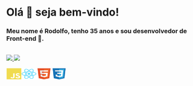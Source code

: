 <h1>Olá 👋 seja bem-vindo!</h1>
<h3>
    Meu nome é Rodolfo, tenho 35 anos e sou desenvolvedor de Front-end 💼.
</h3>
<br />
<div>
    <div style="display:flex;">
        <a href="https://github.com/Rodolfo-87/Rodolfo-87">
            <img  src="https://github-readme-stats.vercel.app/api?username=Rodolfo-87&show_icons=true&theme=dark&include_all_commits=true&count_private=true" />
            <img  src="https://github-readme-stats.vercel.app/api/top-langs/?username=Rodolfo-87&layout=compact&langs_count=16&theme=dark" />
        </a>
    </div>
    <div>        
        <br>
        <div style="display: flex;">
            <a target="_blank" rel="noopener noreferrer nofollow" href="https://raw.githubusercontent.com/devicons/devicon/master/icons/javascript/javascript-plain.svg">
                <img align="center" alt="Js" height="30" width="40" src="https://raw.githubusercontent.com/devicons/devicon/master/icons/javascript/javascript-plain.svg" />
            </a>        
            <a target="_blank" rel="noopener noreferrer nofollow" href="https://raw.githubusercontent.com/devicons/devicon/master/icons/react/react-original.svg">
                <img align="center" alt="React" height="30" width="40" src="https://raw.githubusercontent.com/devicons/devicon/master/icons/react/react-original.svg" />
            </a>
            <a target="_blank" rel="noopener noreferrer nofollow" href="https://raw.githubusercontent.com/devicons/devicon/master/icons/html5/html5-original.svg">
                <img align="center" alt="HTML" height="30" width="40" src="https://raw.githubusercontent.com/devicons/devicon/master/icons/html5/html5-original.svg" />
            </a>
            <a target="_blank" rel="noopener noreferrer nofollow" href="https://raw.githubusercontent.com/devicons/devicon/master/icons/css3/css3-original.svg">
                <img align="center" alt="CSS" height="30" width="40" src="https://raw.githubusercontent.com/devicons/devicon/master/icons/css3/css3-original.svg" />
            </a>
        </div>
    </div>
</div>
